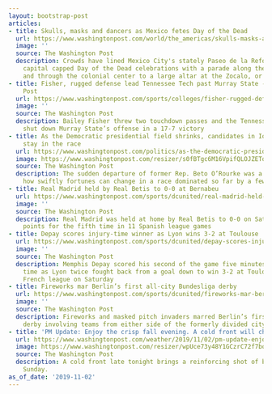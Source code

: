 ```yaml
---
layout: bootstrap-post
articles:
- title: Skulls, masks and dancers as Mexico fetes Day of the Dead
  url: https://www.washingtonpost.com/world/the_americas/skulls-masks-and-dancers-as-mexico-fetes-day-of-the-dead/2019/11/02/645c4362-fdc9-11e9-9e02-1d45cb3dfa8f_story.html
  image: ''
  source: The Washington Post
  description: Crowds have lined Mexico City's stately Paseo de la Reforma as the
    capital capped Day of the Dead celebrations with a parade along the boulevard
    and through the colonial center to a large altar at the Zocalo, or main square
- title: Fisher, rugged defense lead Tennessee Tech past Murray State - Washington
    Post
  url: https://www.washingtonpost.com/sports/colleges/fisher-rugged-defense-lead-tennessee-tech-past-murray-state/2019/11/02/10e35322-fdc6-11e9-9e02-1d45cb3dfa8f_story.html
  image: ''
  source: The Washington Post
  description: Bailey Fisher threw two touchdown passes and the Tennessee Tech defense
    shut down Murray State’s offense in a 17-7 victory
- title: As the Democratic presidential field shrinks, candidates in Iowa work to
    stay in the race
  url: https://www.washingtonpost.com/politics/as-the-democratic-presidential-field-shrinks-candidates-in-iowa-work-to-stay-in-the-race/2019/11/02/49e6b97e-fd77-11e9-ac8c-8eced29ca6ef_story.html
  image: https://www.washingtonpost.com/resizer/s0fBTgc6M16VpifQLOJZETqVw94=/1440x0/smart/arc-anglerfish-washpost-prod-washpost.s3.amazonaws.com/public/FLPDRQH5XII6TLEMR3HNFHFG54.jpg
  source: The Washington Post
  description: The sudden departure of former Rep. Beto O’Rourke was a reminder of
    how swiftly fortunes can change in a race dominated so far by a few front-runners.
- title: Real Madrid held by Real Betis to 0-0 at Bernabeu
  url: https://www.washingtonpost.com/sports/dcunited/real-madrid-held-by-real-betis-to-0-0-at-bernabeu/2019/11/02/2e80c66a-fdbe-11e9-9e02-1d45cb3dfa8f_story.html
  image: ''
  source: The Washington Post
  description: Real Madrid was held at home by Real Betis to 0-0 on Saturday, dropping
    points for the fifth time in 11 Spanish league games
- title: Depay scores injury-time winner as Lyon wins 3-2 at Toulouse
  url: https://www.washingtonpost.com/sports/dcunited/depay-scores-injury-time-winner-as-lyon-wins-3-2-at-toulouse/2019/11/02/ad6c32e8-fdb9-11e9-9e02-1d45cb3dfa8f_story.html
  image: ''
  source: The Washington Post
  description: Memphis Depay scored his second of the game five minutes into injury
    time as Lyon twice fought back from a goal down to win 3-2 at Toulouse in the
    French league on Saturday
- title: Fireworks mar Berlin’s first all-city Bundesliga derby
  url: https://www.washingtonpost.com/sports/dcunited/fireworks-mar-berlins-first-all-city-bundesliga-derby/2019/11/02/b369909e-fdb6-11e9-9e02-1d45cb3dfa8f_story.html
  image: ''
  source: The Washington Post
  description: Fireworks and masked pitch invaders marred Berlin’s first Bundesliga
    derby involving teams from either side of the formerly divided city
- title: 'PM Update: Enjoy the crisp fall evening. A cold front will chill our Sunday.'
  url: https://www.washingtonpost.com/weather/2019/11/02/pm-update-enjoy-crisp-fall-evening-cold-front-will-chill-our-sunday/
  image: https://www.washingtonpost.com/resizer/wpUce73y48Y1GCzrC72f7boYfqw=/1484x0/arc-anglerfish-washpost-prod-washpost.s3.amazonaws.com/public/2AJD4WLHAVFBVARGAHDYIBB6XM.jpg
  source: The Washington Post
  description: A cold front late tonight brings a reinforcing shot of blustery air
    Sunday.
as_of_date: '2019-11-02'
---
```


